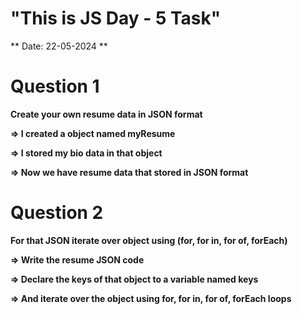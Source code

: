 # "This is JS Day - 5 Task"
** Date: 22-05-2024 **

# Question 1
**Create your own resume data in JSON format**

**=> I created a object named myResume**

**=> I stored my bio data in that object**

**=> Now we have resume data that stored in JSON format**

# Question 2
**For that JSON iterate over object using (for, for in, for of, forEach)**

**=> Write the resume JSON code**

**=> Declare the keys of that object to a variable named keys**

**=> And iterate over the object using for, for in, for of, forEach loops**


